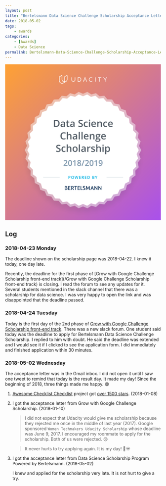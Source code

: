 ```yaml
---
layout: post
title: "Bertelsmann Data Science Challenge Scholarship Acceptance Letter"
date: 2018-05-02
tags:
	- awards
categories:
	- [Awards]
	- Data Science
permalink: Bertelsmann-Data-Science-Challenge-Scholarship-Acceptance-Letter
---
```


<img src="/img/2018-05-02 Bertelsmann-Data-Science-Challenge-Scholarship-acceptance-letter.png"> 

<!-- more -->

## Log

### 2018-04-23 Monday

The deadline shown on the scholarship page was 2018-04-22. I knew it today, one day late. 

Recently, the deadline for the first phase of [Grow with Google Challenge Scholarship front-end track](/Grow with Google Challenge Scholarship front-end track) is closing. I read the forum to see any updates for it. Several students mentioned in the slack channel that there was a scholarship for data science. I was very happy to open the link and was disappointed that the deadline passed.

### 2018-04-24 Tuesday

Today is the first day of the 2nd phase of [Grow with Google Challenge Scholarship front-end track](/Grow-with-Google-Challenge-Scholarship-Acceptance-letter/#2018-04-17-Tuesday-Phase-II-was-rewarded). There was a new slack forum. One student said today was the deadline to apply for Bertelsmann Data Science Challenge Scholarship. I replied to him with doubt. He said the deadline was extended and I would see it if I clicked to see the application form. I did immediately and finished application within 30 minutes.
 

### 2018-05-02 Wednesday 

The acceptance letter was in the Gmail inbox. I did not open it until I saw one tweet to remind that today is the result day. It made my day! Since the beginning of 2018, three things made me happy. 😆

1. [Awesome Checklist Checklist](https://github.com/huyingjie/Checklist-Checklist) project got [over 1500 stars](http://yingjiehu.com/awesome-checklist-checklist/). (2018-01-08)

2. I got the acceptance letter from Grow with Google Challenge Scholarship. (2018-01-10)
	> I did not expect that Udacity would give me scholarship because they rejected me once in the middle of last year (2017). Google sponsored `Women Techmakers Udacity Scholarship` whose deadline was June 9, 2017. I encouraged my roommate to apply for the scholarship. Both of us were rejected. 😢

	>It never hurts to try applying again. It is my day! 🌈☀️

3. I got the acceptance letter from Data Science Scholarship Program Powered by Bertelsmann. (2018-05-02)

	I knew and applied for the scholarship very late. It is not hurt to give a try.